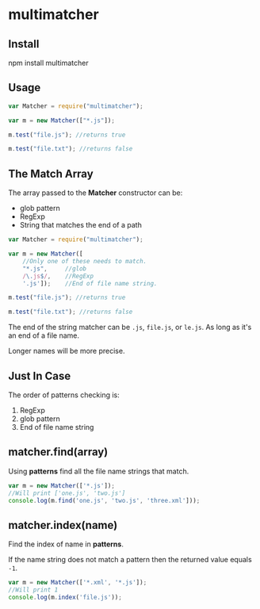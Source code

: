 multimatcher
============

Install
-------

npm install multimatcher

Usage
-----

```javascript
var Matcher = require("multimatcher");

var m = new Matcher(["*.js"]);

m.test("file.js"); //returns true

m.test("file.txt"); //returns false

```

The Match Array
---------------

The array passed to the **Matcher** constructor can be:

-	glob pattern
-	RegExp
-	String that matches the end of a path

```javascript
var Matcher = require("multimatcher");

var m = new Matcher([
    //Only one of these needs to match.
    "*.js",     //glob
    /\.js$/,    //RegExp
    '.js']);    //End of file name string.

m.test("file.js"); //returns true

m.test("file.txt"); //returns false

```

The end of the string matcher can be `.js`, `file.js`, or `le.js`. As long as it's an end of a file name.

Longer names will be more precise.

Just In Case
------------

The order of patterns checking is:

1.	RegExp
2.	glob pattern
3.	End of file name string

matcher.find(array)
-------------------

Using **patterns** find all the file name strings that match.

```javascript
var m = new Matcher(['*.js']);
//Will print ['one.js', 'two.js']
console.log(m.find('one.js', 'two.js', 'three.xml']));
```

matcher.index(name)
-------------------

Find the index of name in **patterns**.

If the name string does not match a pattern then the returned value equals `-1`.

```javascript
var m = new Matcher(['*.xml', '*.js']);
//Will print 1
console.log(m.index('file.js'));
```
